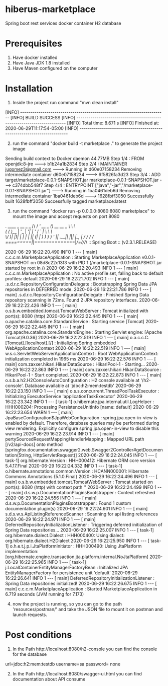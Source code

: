 # hiberus-marketplace
Spring boot rest services docker container H2 database

# Prerequisites
1. Have docker installed
2. Have Java JDK 1.8 installed
3. Have Maven configured on the computer

# Installation

1. Inside the project run command "mvn clean install"

[INFO] ------------------------------------------------------------------------
[INFO] BUILD SUCCESS
[INFO] ------------------------------------------------------------------------
[INFO] Total time:  8.671 s
[INFO] Finished at: 2020-06-29T11:17:54-05:00
[INFO] ------------------------------------------------------------------------

2. run the command "docker build -t marketplace ." to generate the project image

Sending build context to Docker daemon  44.77MB
Step 1/4 : FROM openjdk:8-jre
 ---> b1b24a1b2834
Step 2/4 : MAINTAINER jugomez3@gmail.com
 ---> Running in d60e07158234
Removing intermediate container d60e07158234
 ---> 6f5826fa3d23
Step 3/4 : ADD target/marketplace-0.0.1-SNAPSHOT.jar marketplace-0.0.1-SNAPSHOT.jar
 ---> c374dbb548f7
Step 4/4 : ENTRYPOINT ["java","-jar","/marketplace-0.0.1-SNAPSHOT.jar"]
 ---> Running in 1ba0461deb6d
Removing intermediate container 1ba0461deb6d
 ---> 1628fbff3050
Successfully built 1628fbff3050
Successfully tagged marketplace:latest

3. run the command "docker run -p 0.0.0.0:8080:8080 marketplace" to mount the image and accept requests on port 8080

  .   ____          _            __ _ _
 /\\ / ___'_ __ _ _(_)_ __  __ _ \ \ \ \
( ( )\___ | '_ | '_| | '_ \/ _` | \ \ \ \
 \\/  ___)| |_)| | | | | || (_| |  ) ) ) )
  '  |____| .__|_| |_|_| |_\__, | / / / /
 =========|_|==============|___/=/_/_/_/
 :: Spring Boot ::        (v2.3.1.RELEASE)

2020-06-29 16:22:20.490  INFO 1 --- [           main] c.c.c.m.MarketplaceApplication           : Starting MarketplaceApplication v0.0.1-SNAPSHOT on 08d8c22c13f3 with PID 1 (/marketplace-0.0.1-SNAPSHOT.jar started by root in /)
2020-06-29 16:22:20.493  INFO 1 --- [           main] c.c.c.m.MarketplaceApplication           : No active profile set, falling back to default profiles: default
2020-06-29 16:22:21.702  INFO 1 --- [           main] .s.d.r.c.RepositoryConfigurationDelegate : Bootstrapping Spring Data JPA repositories in DEFERRED mode.
2020-06-29 16:22:21.786  INFO 1 --- [           main] .s.d.r.c.RepositoryConfigurationDelegate : Finished Spring Data repository scanning in 72ms. Found 2 JPA repository interfaces.
2020-06-29 16:22:22.426  INFO 1 --- [           main] o.s.b.w.embedded.tomcat.TomcatWebServer  : Tomcat initialized with port(s): 8080 (http)
2020-06-29 16:22:22.445  INFO 1 --- [           main] o.apache.catalina.core.StandardService   : Starting service [Tomcat]
2020-06-29 16:22:22.445  INFO 1 --- [           main] org.apache.catalina.core.StandardEngine  : Starting Servlet engine: [Apache Tomcat/9.0.36]
2020-06-29 16:22:22.519  INFO 1 --- [           main] o.a.c.c.C.[Tomcat].[localhost].[/]       : Initializing Spring embedded WebApplicationContext
2020-06-29 16:22:22.519  INFO 1 --- [           main] w.s.c.ServletWebServerApplicationContext : Root WebApplicationContext: initialization completed in 1965 ms
2020-06-29 16:22:22.576  INFO 1 --- [           main] com.zaxxer.hikari.HikariDataSource       : HikariPool-1 - Starting...
2020-06-29 16:22:22.863  INFO 1 --- [           main] com.zaxxer.hikari.HikariDataSource       : HikariPool-1 - Start completed.
2020-06-29 16:22:22.873  INFO 1 --- [           main] o.s.b.a.h2.H2ConsoleAutoConfiguration    : H2 console available at '/h2-console'. Database available at 'jdbc:h2:mem:testdb'
2020-06-29 16:22:23.150  INFO 1 --- [           main] o.s.s.concurrent.ThreadPoolTaskExecutor  : Initializing ExecutorService 'applicationTaskExecutor'
2020-06-29 16:22:23.342  INFO 1 --- [         task-1] o.hibernate.jpa.internal.util.LogHelper  : HHH000204: Processing PersistenceUnitInfo [name: default]
2020-06-29 16:22:23.654  WARN 1 --- [           main] JpaBaseConfiguration$JpaWebConfiguration : spring.jpa.open-in-view is enabled by default. Therefore, database queries may be performed during view rendering. Explicitly configure spring.jpa.open-in-view to disable this warning
2020-06-29 16:22:23.914  INFO 1 --- [           main] pertySourcedRequestMappingHandlerMapping : Mapped URL path [/v2/api-docs] onto method [springfox.documentation.swagger2.web.Swagger2Controller#getDocumentation(String, HttpServletRequest)]
2020-06-29 16:22:24.045  INFO 1 --- [         task-1] org.hibernate.Version                    : HHH000412: Hibernate ORM core version 5.4.17.Final
2020-06-29 16:22:24.332  INFO 1 --- [         task-1] o.hibernate.annotations.common.Version   : HCANN000001: Hibernate Commons Annotations {5.1.0.Final}
2020-06-29 16:22:24.496  INFO 1 --- [           main] o.s.b.w.embedded.tomcat.TomcatWebServer  : Tomcat started on port(s): 8080 (http) with context path ''
2020-06-29 16:22:24.499  INFO 1 --- [           main] d.s.w.p.DocumentationPluginsBootstrapper : Context refreshed
2020-06-29 16:22:24.556  INFO 1 --- [           main] d.s.w.p.DocumentationPluginsBootstrapper : Found 1 custom documentation plugin(s)
2020-06-29 16:22:24.601  INFO 1 --- [           main] s.d.s.w.s.ApiListingReferenceScanner     : Scanning for api listing references
2020-06-29 16:22:24.971  INFO 1 --- [           main] DeferredRepositoryInitializationListener : Triggering deferred initialization of Spring Data repositories…
2020-06-29 16:22:25.007  INFO 1 --- [         task-1] org.hibernate.dialect.Dialect            : HHH000400: Using dialect: org.hibernate.dialect.H2Dialect
2020-06-29 16:22:25.950  INFO 1 --- [         task-1] o.h.e.t.j.p.i.JtaPlatformInitiator       : HHH000490: Using JtaPlatform implementation: [org.hibernate.engine.transaction.jta.platform.internal.NoJtaPlatform]
2020-06-29 16:22:25.965  INFO 1 --- [         task-1] j.LocalContainerEntityManagerFactoryBean : Initialized JPA EntityManagerFactory for persistence unit 'default'
2020-06-29 16:22:26.641  INFO 1 --- [           main] DeferredRepositoryInitializationListener : Spring Data repositories initialized!
2020-06-29 16:22:26.675  INFO 1 --- [           main] c.c.c.m.MarketplaceApplication           : Started MarketplaceApplication in 6.719 seconds (JVM running for 7.173)

4. now the project is running, so you can go to the path 'resources/postman/' and take the JSON file to mount it on postman and launch requests.

# Post conditions

1. In the Path http://localhost:8080/h2-console you can find the console for the database

 url=jdbc:h2:mem:testdb
 username=sa
 password= none

2. In the Path http://localhost:8080/swagger-ui.html you can find documentation about API consume